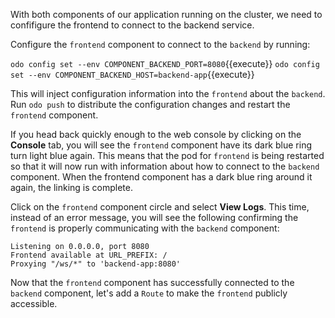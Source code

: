 With both components of our application running on the cluster, we need to confifigure the frontend to connect to the backend service. 

Configure the `frontend` component to connect to the `backend` by running:

`odo config set --env COMPONENT_BACKEND_PORT=8080`{{execute}}
`odo config set --env COMPONENT_BACKEND_HOST=backend-app`{{execute}}

This will inject configuration information into the `frontend` about the `backend`.  Run `odo push` to distribute the configuration changes and restart the `frontend` component.

If you head back quickly enough to the web console by clicking on the **Console** tab, you will see the `frontend` component have its dark blue ring turn light blue again. This means that the pod for `frontend` is being restarted so that it will now run with information about how to connect to the `backend` component. When the frontend component has a dark blue ring around it again, the linking is complete.

Click on the `frontend` component circle and select **View Logs**. This time, instead of an error message, you will see the following confirming the `frontend` is properly communicating with the `backend` component:

```
Listening on 0.0.0.0, port 8080
Frontend available at URL_PREFIX: /
Proxying "/ws/*" to 'backend-app:8080'
```

Now that the `frontend` component has successfully connected to the `backend` component, let's add a `Route` to make the `frontend` publicly accessible.
